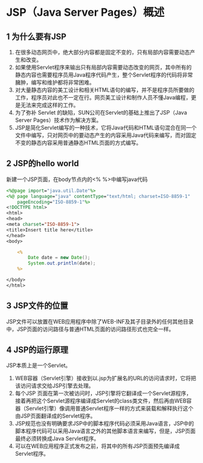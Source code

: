# JSP（Java Server Pages）概述

## 1 为什么要有JSP

1. 在很多动态网页中，绝大部分内容都是固定不变的，只有局部内容需要动态产生和改变。 
2. 如果使用Servlet程序来输出只有局部内容需要动态改变的网页，其中所有的静态内容也需要程序员用Java程序代码产生，整个Servlet程序的代码将非常臃肿，编写和维护都将非常困难。  
3. 对大量静态内容的美工设计和相关HTML语句的编写，并不是程序员所要做的工作，程序员对此也不一定在行。网页美工设计和制作人员不懂Java编程，更是无法来完成这样的工作。 
4. 为了弥补 Servlet 的缺陷，SUN公司在Servlet的基础上推出了JSP（Java Server Pages）技术作为解决方案。
5. JSP是简化Servlet编写的一种技术，它将Java代码和HTML语句混合在同一个文件中编写，只对网页中的要动态产生的内容采用Java代码来编写，而对固定不变的静态内容采用普通静态HTML页面的方式编写。 



## 2 JSP的hello world

新建一个JSP页面，在body节点内的<% %>中编写java代码

```jsp
<%@page import="java.util.Date"%>
<%@ page language="java" contentType="text/html; charset=ISO-8859-1"
    pageEncoding="ISO-8859-1"%>
<!DOCTYPE html>
<html>
<head>
<meta charset="ISO-8859-1">
<title>Insert title here</title>
</head>
<body>

    <%
        Date date = new Date();
        System.out.println(date);
    %>

</body>
</html>
```



## 3 JSP文件的位置

JSP文件可以放置在WEB应用程序中除了WEB-INF及其子目录外的任何其他目录中，JSP页面的访问路径与普通HTML页面的访问路径形式也完全一样。



## 4 JSP的运行原理

JSP本质上是一个Servlet。

1. WEB容器（Servlet引擎）接收到以.jsp为扩展名的URL的访问请求时，它将把该访问请求交给JSP引擎去处理。
2. 每个JSP 页面在第一次被访问时，JSP引擎将它翻译成一个Servlet源程序，接着再把这个Servlet源程序编译成Servlet的class类文件，然后再由WEB容器（Servlet引擎）像调用普通Servlet程序一样的方式来装载和解释执行这个由JSP页面翻译成的Servlet程序。 
3. JSP规范也没有明确要求JSP中的脚本程序代码必须采用Java语言，JSP中的脚本程序代码可以采用Java语言之外的其他脚本语言来编写，但是，JSP页面最终必须转换成Java Servlet程序。 
4. 可以在WEB应用程序正式发布之前，将其中的所有JSP页面预先编译成Servlet程序。

